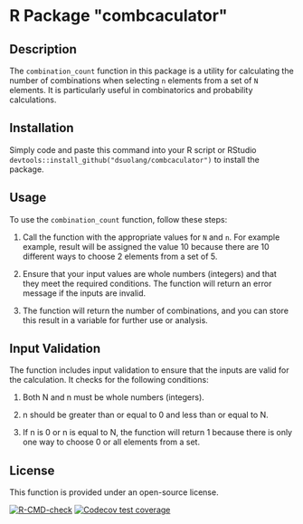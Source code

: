 # R Package "combcaculator"

## Description

The `combination_count` function in this package is a utility for calculating the number of combinations when selecting `n` elements from a set of `N` elements. It is particularly useful in combinatorics and probability calculations.

## Installation

Simply code and paste this command into your R script or RStudio `devtools::install_github("dsuolang/combcaculator")` to install the package.

## Usage

To use the `combination_count` function, follow these steps:
1. Call the function with the appropriate values for `N` and `n`. For example example, result will be assigned the value 10 because there are 10 different ways to choose 2 elements from a set of 5.

2. Ensure that your input values are whole numbers (integers) and that they meet the required conditions. The function will return an error message if the inputs are invalid.

3. The function will return the number of combinations, and you can store this result in a variable for further use or analysis.


## Input Validation

The function includes input validation to ensure that the inputs are valid for the calculation. It checks for the following conditions:

1. Both N and n must be whole numbers (integers).

2. n should be greater than or equal to 0 and less than or equal to N.

3. If n is 0 or n is equal to N, the function will return 1 because there is only one way to choose 0 or all elements from a set.

## License

This function is provided under an open-source license.

<!-- badges: start -->
[![R-CMD-check](https://github.com/dsuolang/combcaculator/actions/workflows/R-CMD-check.yaml/badge.svg)](https://github.com/dsuolang/combcaculator/actions/workflows/R-CMD-check.yaml)
[![Codecov test coverage](https://codecov.io/gh/dsuolang/combcaculator/branch/main/graph/badge.svg)](https://github.com/dsuolang/combcaculator/blob/main/codecov.yml)

<!-- badges: end -->
